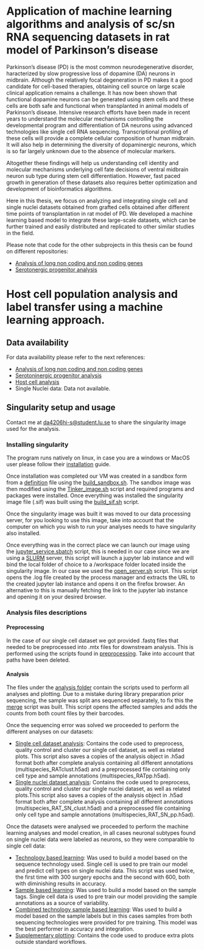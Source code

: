 
Application of machine learning algorithms and analysis of sc/sn RNA sequencing datasets in rat model of Parkinson’s disease
===
Parkinson’s disease (PD) is the most common neurodegenerative disorder, haracterized by slow progressive loss of dopamine (DA) neurons in midbrain. Although the relatively focal degeneration in PD makes it a good candidate for cell-based therapies, obtaining cell source on large scale clinical application remains a challenge. It has now been shown that functional dopamine neurons can be  generated using stem cells and these cells are both safe and functional when transplanted in animal models of Parkinson’s disease. Intensive research efforts have been made in recent years to understand the molecular mechanisms controlling the developmental program and differentiation of DA neurons using advanced technologies like single cell RNA sequencing. Transcriptional profiling of these cells will provide a complete cellular composition of human midbrain. It will also help in determining the diversity of dopaminergic neurons, which is so far largely unknown due to the absence of molecular markers. 

Altogether these findings will help us understanding cell identity and molecular mechanisms underlying cell fate decisions of ventral midbrain neuron sub type during stem cell differentiation. However, fast paced growth in generation of these datasets also requires better optimization and development of bioinformatics algorithms. 

Here in this thesis, we focus on analyzing and integrating single cell and single nuclei datasets obtained from grafted cells obtained after different time points of transplantation in rat model of PD. We developed a machine learning based model to integrate these large-scale datasets, which can be further trained and easily distributed and replicated to other similar studies in the field.

Please note that code for the other subprojects in this thesis can be found on different repositories:
- [Analysis of long non coding and non coding genes](https://github.com/davhg96/SC_lncRNA.git)
- [Serotonergic progenitor analysis](https://github.com/davhg96/SerotinergicProgenitors.git)


Host cell population analysis and label transfer using a machine learning approach.
===
Data availability
---
For data availability please refer to the next references:
- [Analysis of long non coding and non coding genes](https://doi.org/10.3390/cells10010137)
- [Serotoninergic progenitor analysis](https://doi.org/10.1101/2020.10.01.322495)
- [Host cell analysis](https://doi.org/10.1038/s41467-020-16225-5)
- Single Nuclei data: Data not available.


Singularity setup and usage
---
Contact me at [da4206hi-s@student.lu.se](da4206hi-s@student.lu.se) to share the singularity image used for the analysis.
### Installing singularity
The program runs natively on linux, in case you are a windows or MacOS user please follow their
 [installation](https://sylabs.io/guides/3.0/user-guide/installation.html#) guide.

Once installation was completed our VM was created in a sandbox form from a [definition](./src/Singularity/image.def) 
file using the [build_sandbox.sh](./src/Singularity/build_sandbox.sh). The sandbox image was then modified using the 
[Tinker_image.sh](./src/Singularity/tinker_image.sh) script and required programs and packages were installed. Once 
everything was installed the singularity image file (.sif) was built using the [build_sif.sh](./src/Singularity/build_sif.sh) 
script.

Once the singularity image was built it was moved to our data processing server, for you looking to use this image, take 
into account that the computer on which you wish to run your analyses needs to have singularity also installed.

Once everything was in the correct place we can launch our image using the 
[jupyter_service.sbatch](./src/Singularity/jupyter_service.sbatch) script, this is needed in our case since we are using
a [SLURM](https://slurm.schedmd.com/documentation.html) server, this script will launch a jupyter lab instance and will 
bind the local folder of choice to a /workspace folder located inside the singularity image. 
In our case we used the [open_server.sh](./src/Singularity/open_server.sh)
script. This script opens the .log file created by the process manager and extracts the URL to the created jupyter lab instance and opens it on the firefox browser.
An alternative to this is manually fetching the link to the jupyter lab instance and opening it on your desired browser.

### Analysis files descriptions
#### Preprocessing
In the case of our single cell dataset we got provided .fastq files that needed to be preprocessed into .mtx files for 
downstream analysis. This is performed using the scripts found in [preprocessing](./src/preprocessing). Take into account
that paths have been deleted. 
#### Analysis
The files under the [analysis folder](./src/analysis) contain the scripts used to perform all analyses and plotting.
Due to a mistake during library preparation prior sequencing, the sample was split ans sequenced separately, to fix this
the [merge](./src/analysis/merge.ipynb) script was built. This script opens the affected samples and adds the counts from 
both count files by their barcodes.

Once the sequencing error was solved we proceeded to perform the different analyses on our datasets:
- [Single cell dataset analysis](./src/analysis/PP_QC_Cluster_RAT_SC.ipynb): Contains the code used to preprocess, quality
control and cluster our single cell dataset, as well as related plots. This script also saves a copies of the analysis object 
in .h5ad format both after complete analysis containing all different annotations (multispecies_RATclust.h5ad) and a 
preprocessed file containing only cell type and sample annotations (multispecies_RATpp.h5ad).
- [Single nuclei dataset analysis](./src/analysis/PP_QC_Cluster_RAT_SN.ipynb): Contains the code used to preprocess, quality
control and cluster our single nuclei dataset, as well as related plots.This script also saves a copies of the analysis object 
in .h5ad format both after complete analysis containing all different annotations (multispecies_RAT_SN_clust.h5ad) and a 
preprocessed file containing only cell type and sample annotations (multispecies_RAT_SN_pp.h5ad).

Once the datasets were analysed we proceeded to perform the machine learning analyses and model creation, in all cases
neuronal subtypes found on single nuclei data were labeled as neurons, so they were comparable to single cell data:
- [Technology based learning](./src/analysis/celltypes_SCSN_autoenc.ipynb): Was used to build a model based on the sequence
 technology used. Single cell is used to pre train our model and predict cell types on single nuclei data. This script 
  was used twice, the first time with 300 surgery epochs and the second with 600, both with diminishing results in accuracy.
- [Sample based learning](./src/analysis/celltypes_SCSN_sample_separated.ipynb): Was used to build a model based on the 
 sample tags. Single cell data is used to pre train our model providing the sample annotations as a source of variability.
- [Combined technology sample based learning](./src/analysis/celltypes_SCSN_sample_combined_training.ipynb): Was used
 to build a model based on the sample labels but in this cases samples from both sequencing technologies were provided for 
  pre training. This model was the best performer in accuracy and integration.
- [Supplementary plotting](./src/analysis/combined%20plotting.ipynb): Contains the code used to produce extra plots outside 
standard workflows.
